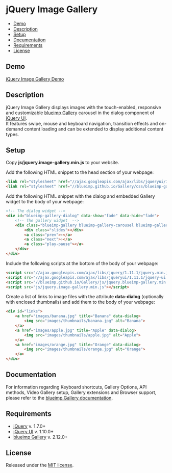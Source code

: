 # jQuery Image Gallery

- [Demo](#demo)
- [Description](#description)
- [Setup](#setup)
- [Documentation](#documentation)
- [Requirements](#requirements)
- [License](#license)

## Demo
[jQuery Image Gallery Demo](https://blueimp.github.io/jQuery-Image-Gallery/)

## Description
jQuery Image Gallery displays images with the touch-enabled, responsive and customizable [blueimp Gallery](https://blueimp.github.io/Gallery/) carousel in the dialog component of [jQuery UI](https://jqueryui.com/).  
It features swipe, mouse and keyboard navigation, transition effects and on-demand content loading and can be extended to display additional content types.

## Setup
Copy **js/jquery.image-gallery.min.js** to your website.

Add the following HTML snippet to the head section of your webpage:

```html
<link rel="stylesheet" href="//ajax.googleapis.com/ajax/libs/jqueryui/1.11.1/themes/south-street/jquery-ui.css" id="theme">
<link rel="stylesheet" href="//blueimp.github.io/Gallery/css/blueimp-gallery.min.css">
```

Add the following HTML snippet with the dialog and embedded Gallery widget to the body of your webpage:

```html
<!-- The dialog widget -->
<div id="blueimp-gallery-dialog" data-show="fade" data-hide="fade">
    <!-- The gallery widget  -->
    <div class="blueimp-gallery blueimp-gallery-carousel blueimp-gallery-controls">
        <div class="slides"></div>
        <a class="prev">‹</a>
        <a class="next">›</a>
        <a class="play-pause"></a>
    </div>
</div>
```

Include the following scripts at the bottom of the body of your webpage:

```html
<script src="//ajax.googleapis.com/ajax/libs/jquery/1.11.1/jquery.min.js"></script>
<script src="//ajax.googleapis.com/ajax/libs/jqueryui/1.11.1/jquery-ui.min.js"></script>
<script src="//blueimp.github.io/Gallery/js/jquery.blueimp-gallery.min.js"></script>
<script src="js/jquery.image-gallery.min.js"></script>
```

Create a list of links to image files with the attribute **data-dialog** (optionally with enclosed thumbnails) and add them to the body of your webpage:

```html
<div id="links">
    <a href="images/banana.jpg" title="Banana" data-dialog>
        <img src="images/thumbnails/banana.jpg" alt="Banana">
    </a>
    <a href="images/apple.jpg" title="Apple" data-dialog>
        <img src="images/thumbnails/apple.jpg" alt="Apple">
    </a>
    <a href="images/orange.jpg" title="Orange" data-dialog>
        <img src="images/thumbnails/orange.jpg" alt="Orange">
    </a>
</div>
```

## Documentation
For information regarding Keyboard shortcuts, Gallery Options, API methods, Video Gallery setup, Gallery extensions and Browser support, please refer to the [blueimp Gallery documentation](https://github.com/blueimp/Gallery/blob/master/README.md).

## Requirements
* [jQuery](https://jquery.com/) v. 1.7.0+
* [jQuery UI](https://jqueryui.com/) v. 1.10.0+
* [blueimp Gallery](https://github.com/blueimp/Gallery) v. 2.12.0+

## License
Released under the [MIT license](http://www.opensource.org/licenses/MIT).
